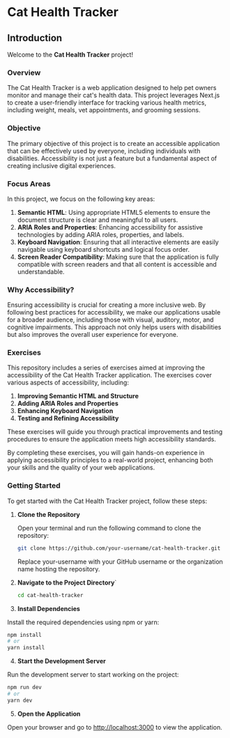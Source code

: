 # Cat Health Tracker

## Introduction

Welcome to the **Cat Health Tracker** project!

### Overview

The Cat Health Tracker is a web application designed to help pet owners monitor and manage their cat's health data. This project leverages Next.js to create a user-friendly interface for tracking various health metrics, including weight, meals, vet appointments, and grooming sessions.

### Objective

The primary objective of this project is to create an accessible application that can be effectively used by everyone, including individuals with disabilities. Accessibility is not just a feature but a fundamental aspect of creating inclusive digital experiences. 

### Focus Areas

In this project, we focus on the following key areas:

1. **Semantic HTML**: Using appropriate HTML5 elements to ensure the document structure is clear and meaningful to all users.
2. **ARIA Roles and Properties**: Enhancing accessibility for assistive technologies by adding ARIA roles, properties, and labels.
3. **Keyboard Navigation**: Ensuring that all interactive elements are easily navigable using keyboard shortcuts and logical focus order.
4. **Screen Reader Compatibility**: Making sure that the application is fully compatible with screen readers and that all content is accessible and understandable.

### Why Accessibility?

Ensuring accessibility is crucial for creating a more inclusive web. By following best practices for accessibility, we make our applications usable for a broader audience, including those with visual, auditory, motor, and cognitive impairments. This approach not only helps users with disabilities but also improves the overall user experience for everyone.

### Exercises

This repository includes a series of exercises aimed at improving the accessibility of the Cat Health Tracker application. The exercises cover various aspects of accessibility, including:

1. **Improving Semantic HTML and Structure**
2. **Adding ARIA Roles and Properties**
3. **Enhancing Keyboard Navigation**
4. **Testing and Refining Accessibility**

These exercises will guide you through practical improvements and testing procedures to ensure the application meets high accessibility standards.

By completing these exercises, you will gain hands-on experience in applying accessibility principles to a real-world project, enhancing both your skills and the quality of your web applications.

### Getting Started

To get started with the Cat Health Tracker project, follow these steps:

1. **Clone the Repository**

   Open your terminal and run the following command to clone the repository:

   ```bash
   git clone https://github.com/your-username/cat-health-tracker.git
   ```
   Replace your-username with your GitHub username or the organization name hosting the repository.

2. **Navigate to the Project Directory**`
    ```bash
    cd cat-health-tracker
    ```

3. **Install Dependencies**
 
 Install the required dependencies using npm or yarn:
```bash
npm install
# or
yarn install
```
4. **Start the Development Server**

Run the development server to start working on the project:
```bash
npm run dev
# or
yarn dev
```

5. **Open the Application**

Open your browser and go to [http://localhost:3000](http://localhost:3000) to view the application.
